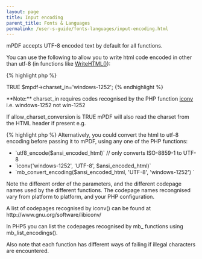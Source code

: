 ```yaml
---
layout: page
title: Input encoding
parent_title: Fonts & Languages
permalink: /user-s-guide/fonts-languages/input-encoding.html
---
```


<div id="bpmbook" class="bpmbook" style="direction:ltr;">
<div class="topic_user_field">
<div id="U0">
<p>mPDF accepts UTF-8 encoded text by default for all functions.</p>
<p>You can use the following to allow you to write html code encoded in other than utf-8 (in functions like <a href="/reference/mpdf-functions/writehtml.html">WriteHTML()</a>):</p>

{% highlight php %}
<?php

$mpdf-&gt;allow_charset_conversion=true;  // Set by default to <span class="smallblock">TRUE</span>

$mpdf-&gt;charset_in='windows-1252';
{% endhighlight %}

<p class="manual_block">**Note:** <span class="parameter">charset_in</span> requires codes recognised by the PHP function <a href="/reference/codepages-glyphs/iconv.html">iconv</a> i.e. windows-1252 not win-1252</p>
<p>If <span class="parameter">allow_charset_conversion</span> is <span class="smallblock">TRUE</span> mPDF will also read the charset from the HTML header if present e.g.</p>

{% highlight php %}
<?php

&lt;meta http-equiv="Content-Type" content="text/html; charset=utf-8" /&gt;
{% endhighlight %}

<p>Alternatively, you could convert the html to utf-8 encoding before passing it to mPDF, using any one of the PHP functions:</p>
<ul>
<li>`utf8_encode($ansi_encoded_html)` // only converts <span class="dc-title">ISO-8859-1 to UTF-8</span></li>
<li>`iconv('windows-1252', 'UTF-8', $ansi_encoded_html)`</li>
<li>`mb_convert_encoding($ansi_encoded_html, 'UTF-8', 'windows-1252') `</li>
</ul>
<p>Note the different order of the parameters, and the different codepage names used by the different functions. The codepage names recongnised vary from platform to platform, and your PHP configuration.</p>
<p>A list of codepages recognised by iconv() can be found at http://www.gnu.org/software/libiconv/</p>
<p>In PHP5 you can list the codepages recognised by mb_ functions using mb_list_encodings().</p>
<p>Also note that each function has different ways of failing if illegal characters are encountered.</p>
<p> </p>
</div>
</div>

